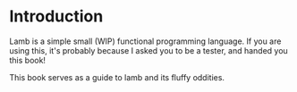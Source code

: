 # Introduction

Lamb is a simple small (WIP) functional programming language. If you are using this, it's probably because I asked you to be a tester, and handed you this book!

This book serves as a guide to lamb and its fluffy oddities.
